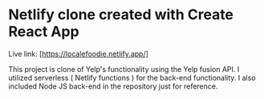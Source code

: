 # Netlify clone created with Create React App

Live link: [https://localefoodie.netlify.app/]

This project is clone of Yelp's functionality using the Yelp fusion API.
I utilized serverless ( Netlify functions ) for the back-end functionality.
I also included Node JS back-end in the repository just for reference.
